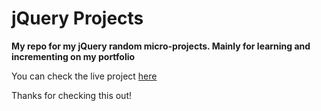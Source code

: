 # jQuery Projects

**My repo for my jQuery random micro-projects. Mainly for learning and incrementing on my portfolio**

You can check the live project <a href="https://swshadows.github.io/jquery-projects/index.html">here</a>

Thanks for checking this out!
